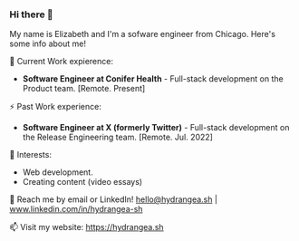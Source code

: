 ### Hi there 👋

My name is Elizabeth and I'm a sofware engineer from Chicago. Here's some info about me!

🌟 Current Work expierence: <br>
- **Software Engineer at Conifer Health** - Full-stack development on the Product team. [Remote. Present]

⚡ Past Work experience: <br>
- **Software Engineer at X (formerly Twitter)** - Full-stack development on the Release Engineering team. [Remote. Jul. 2022]


🌱 Interests:
- Web development.
- Creating content (video essays)

💬 Reach me by email or LinkedIn! hello@hydrangea.sh | www.linkedin.com/in/hydrangea-sh

📫 Visit my website: https://hydrangea.sh



<!--
**hydrangea-sh/hydrangea-sh** is a ✨ _special_ ✨ repository because its `README.md` (this file) appears on your GitHub profile.

Here are some ideas to get you started:

- 🔭 I’m currently working on ...
- 🌱 I’m currently learning ...
- 👯 I’m looking to collaborate on ...
- 🤔 I’m looking for help with ...
- 💬 Ask me about ...
- 📫 How to reach me: ...
- 😄 Pronouns: ...
- ⚡ Fun fact: ...
-->
